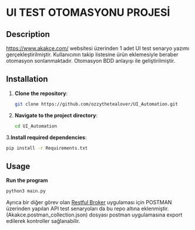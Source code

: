 # UI TEST OTOMASYONU PROJESİ

## Description
https://www.akakce.com/ websitesi üzerinden 1 adet UI test senaryo yazımı gerçekleştirilmiştir. Kullanıcının takip listesine ürün eklemesiyle beraber otomasyon sonlanmaktadır. Otomasyon BDD anlayışı ile geliştirilmiştir.

## Installation

1. **Clone the repository**:
   ```bash
   git clone https://github.com/ozzythetealover/UI_Automation.git
   ```
2. **Navigate to the project directory**:
   ```bash
   cd UI_Automation
   ```
3.**Install required dependencies**:
   ```bash
   pip install -r Requirements.txt
   ```


## Usage
**Run the program**
   ```bash
python3 main.py
```

Ayrıca bir diğer görev olan [Restful Broker](https://restful-booker.herokuapp.com) uygulaması için POSTMAN üzerinden yapılan API test senaryoları da bu repo altına eklenmiştir. (Akakce.postman_collection.json) dosyası postman uygulamasına export edilerek kontroller sağlanabilir.

